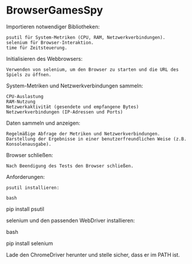 # BrowserGamesSpy

Importieren notwendiger Bibliotheken:

    psutil für System-Metriken (CPU, RAM, Netzwerkverbindungen).
    selenium für Browser-Interaktion.
    time für Zeitsteuerung.

Initialisieren des Webbrowsers:

    Verwenden von selenium, um den Browser zu starten und die URL des Spiels zu öffnen.

System-Metriken und Netzwerkverbindungen sammeln:

    CPU-Auslastung
    RAM-Nutzung
    Netzwerkaktivität (gesendete und empfangene Bytes)
    Netzwerkverbindungen (IP-Adressen und Ports)

Daten sammeln und anzeigen:

    Regelmäßige Abfrage der Metriken und Netzwerkverbindungen.
    Darstellung der Ergebnisse in einer benutzerfreundlichen Weise (z.B. Konsolenausgabe).

Browser schließen:

    Nach Beendigung des Tests den Browser schließen.


Anforderungen:

    psutil installieren:

    bash

pip install psutil

selenium und den passenden WebDriver installieren:

bash

pip install selenium

Lade den ChromeDriver herunter und stelle sicher, dass er im PATH ist.
